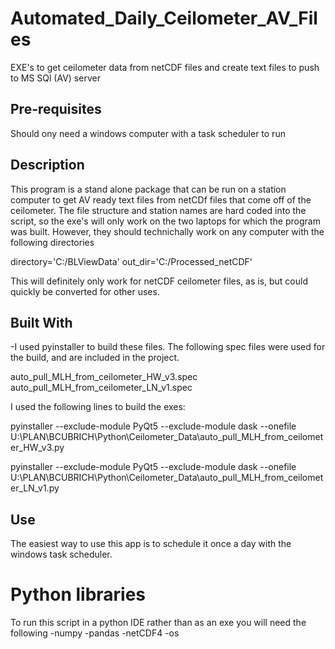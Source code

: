 # Automated_Daily_Ceilometer_AV_Files
EXE's to get ceilometer data from netCDF files and create text files to push to MS SQl (AV) server

## Pre-requisites
Should ony need a windows computer with a task scheduler to run

## Description
This program is a stand alone package that can be run on a station computer to get AV ready text files from netCDf files that come off of the ceilometer. The file structure and station names are hard coded into the script, so the exe's will only work on the two laptops for which the program was built. However, they should technichally work on any computer with the following directories

directory='C:/BLViewData'
out_dir='C:/Processed_netCDF'

This will definitely only work for netCDF ceilometer files, as is, but could quickly be converted for other uses.

## Built With
-I used pyinstaller to build these files. The following spec files were used for the build, and are included in the project. 

auto_pull_MLH_from_ceilometer_HW_v3.spec
auto_pull_MLH_from_ceilometer_LN_v1.spec

I used the following lines to build the exes:

pyinstaller --exclude-module PyQt5 --exclude-module dask --onefile U:\PLAN\BCUBRICH\Python\Ceilometer_Data\auto_pull_MLH_from_ceilometer_HW_v3.py

pyinstaller --exclude-module PyQt5 --exclude-module dask --onefile U:\PLAN\BCUBRICH\Python\Ceilometer_Data\auto_pull_MLH_from_ceilometer_LN_v1.py

## Use

The easiest way to use this app is to schedule it once a day with the windows task scheduler. 

# Python libraries
To run this script in a python IDE rather than as an exe you will need the following
-numpy
-pandas
-netCDF4
-os

